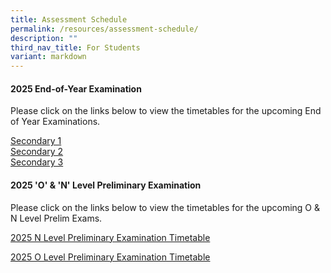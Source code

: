 ```yaml
---
title: Assessment Schedule
permalink: /resources/assessment-schedule/
description: ""
third_nav_title: For Students
variant: markdown
---
```

#### 2025 End-of-Year Examination

Please click on the links below to view the timetables for the upcoming End of Year Examinations.

[Secondary 1](/files/Sec_1_EYE_Timetable_2025.pdf) <br>
[Secondary 2](/files/Sec_2_EYE_Timetable_2025.pdf) <br>
[Secondary 3](/files/Sec_3_EYE_Timetable_2025.pdf)

#### 2025 'O' &amp; 'N' Level Preliminary Examination

Please click on the links below to view the timetables for the upcoming O &amp; N Level Prelim Exams.

[2025 N Level Preliminary Examination Timetable](/files/2025_N_Level_Preliminary_Examination_Timetable.pdf)

[2025 O Level Preliminary Examination Timetable](/files/2025_O_Level_Preliminary_Examination_Timetable.pdf)